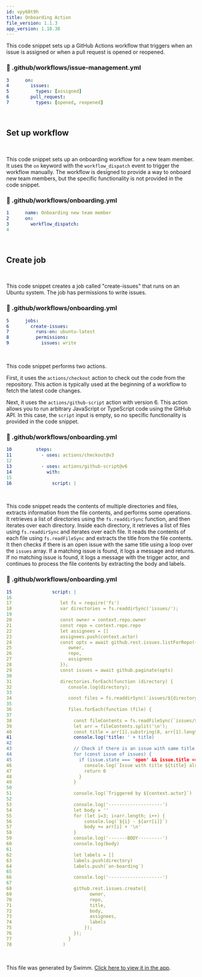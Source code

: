 ```yaml
---
id: vpy68t9h
title: Onboarding Action
file_version: 1.1.3
app_version: 1.18.38
---
```


This code snippet sets up a GitHub Actions workflow that triggers when an issue is assigned or when a pull request is opened or reopened.
<!-- NOTE-swimm-snippet: the lines below link your snippet to Swimm -->
### 📄 .github/workflows/issue-management.yml
```yaml
3      on:
4        issues:
5          types: [assigned]
6        pull_request:
7          types: [opened, reopened]
```

<br/>

## Set up workflow

<br/>

This code snippet sets up an onboarding workflow for a new team member. It uses the `on` keyword with the `workflow_dispatch` event to trigger the workflow manually. The workflow is designed to provide a way to onboard new team members, but the specific functionality is not provided in the code snippet.
<!-- NOTE-swimm-snippet: the lines below link your snippet to Swimm -->
### 📄 .github/workflows/onboarding.yml
```yaml
1      name: Onboarding new team member
2      on:
3        workflow_dispatch:
4        
```

<br/>

## Create job

<br/>

This code snippet creates a job called "create-issues" that runs on an Ubuntu system. The job has permissions to write issues.
<!-- NOTE-swimm-snippet: the lines below link your snippet to Swimm -->
### 📄 .github/workflows/onboarding.yml
```yaml
5      jobs:
6        create-issues:
7          runs-on: ubuntu-latest
8          permissions:
9            issues: write
```

<br/>

This code snippet performs two actions.

First, it uses the `actions/checkout` action to check out the code from the repository. This action is typically used at the beginning of a workflow to fetch the latest code changes.

Next, it uses the `actions/github-script` action with version 6. This action allows you to run arbitrary JavaScript or TypeScript code using the GitHub API. In this case, the `script` input is empty, so no specific functionality is provided in the code snippet.
<!-- NOTE-swimm-snippet: the lines below link your snippet to Swimm -->
### 📄 .github/workflows/onboarding.yml
```yaml
10         steps:
11           - uses: actions/checkout@v3
12           
13           - uses: actions/github-script@v6
14             with:
15           
16               script: |
```

<br/>

This code snippet reads the contents of multiple directories and files, extracts information from the file contents, and performs some operations. It retrieves a list of directories using the `fs.readdirSync` function, and then iterates over each directory. Inside each directory, it retrieves a list of files using `fs.readdirSync` and iterates over each file. It reads the contents of each file using `fs.readFileSync` and extracts the title from the file contents. It then checks if there is an open issue with the same title using a loop over the `issues` array. If a matching issue is found, it logs a message and returns. If no matching issue is found, it logs a message with the trigger actor, and continues to process the file contents by extracting the body and labels.
<!-- NOTE-swimm-snippet: the lines below link your snippet to Swimm -->
### 📄 .github/workflows/onboarding.yml
```yaml
15               script: |
16                 
17                  let fs = require('fs')             
18                  var directories = fs.readdirSync('issues/');
19                  
20                  const owner = context.repo.owner
21                  const repo = context.repo.repo
22                  let assignees = []
23                  assignees.push(context.actor)
24                  const opts = await github.rest.issues.listForRepo({
25                     owner,
26                     repo,
27                     assignees
28                  });
29                  const issues = await github.paginate(opts)
30                               
31                  directories.forEach(function (directory) {                
32                     console.log(directory);
33                     
34                     const files = fs.readdirSync(`issues/${directory}`, 'UTF8')
35                     
36                     files.forEach(function (file) {
37                     
38                       const fileContents = fs.readFileSync(`issues/${directory}/${file}`, 'UTF8')   
39                       let arr = fileContents.split('\n');
40                       const title = arr[1].substring(8, arr[1].length-1)
41                       console.log('title: ' + title)
42     
43                       // Check if there is an issue with same title
44                       for (const issue of issues) {
45                         if (issue.state === 'open' && issue.title === title) { // todo: remove the state check in production
46                           console.log(`Issue with title ${title} already exist for user ${context.actor}`)
47                           return 0
48                         }
49                       }
50     
51                       console.log(`Triggered by ${context.actor}`)
52     
53                       console.log('--------------------')
54                       let body = ''
55                       for (let i=3; i<arr.length; i++) {
56                           console.log(`${i} - ${arr[i]}`)
57                           body += arr[i] + '\n'
58                       }      
59                       console.log('-------BODY---------')
60                       console.log(body)
61                       
62                       let labels = []
63                       labels.push(directory)
64                       labels.push(`on-boarding`)
65     
66                       console.log('--------------------')
67     
68                       github.rest.issues.create({
69                             owner,
70                             repo,
71                             title,
72                             body,
73                             assignees,
74                             labels
75                           });
76                       });  
77                     }
78                   )
```

<br/>

This file was generated by Swimm. [Click here to view it in the app](https://app.swimm.io/repos/Z2l0aHViJTNBJTNBY29sbGFib3JhdGUtZWZmZWN0aXZlbHklM0ElM0F0aW0td2hpdGUtZXNyaQ==/docs/vpy68t9h).
